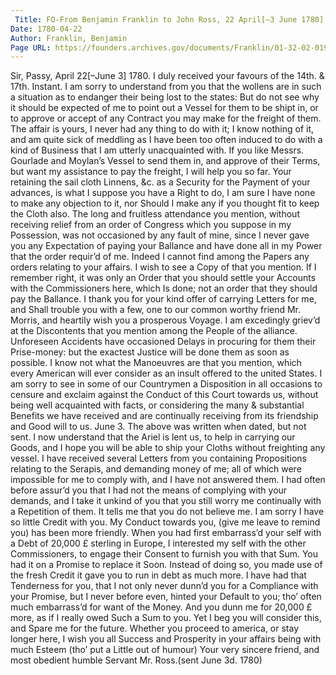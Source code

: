 ```yaml
---
 Title: FO-From Benjamin Franklin to John Ross, 22 April[–3 June 1780]
Date: 1780-04-22
Author: Franklin, Benjamin
Page URL: https://founders.archives.gov/documents/Franklin/01-32-02-0192
---
```


Sir,
Passy, April 22[–June 3] 1780.
I duly received your favours of the 14th. & 17th. Instant. I am sorry to understand from you that the wollens are in such a situation as to endanger their being lost to the states: But do not see why it should be expected of me to point out a Vessel for them to be shipt in, or to approve or accept of any Contract you may make for the freight of them. The affair is yours, I never had any thing to do with it; I know nothing of it, and am quite sick of meddling as I have been too often induced to do with a kind of Business that I am utterly unacquainted with. If you like Messrs. Gourlade and Moylan’s Vessel to send them in, and approve of their Terms, but want my assistance to pay the freight, I will help you so far. Your retaining the sail cloth Linnens, &c. as a Security for the Payment of your advances, is what I suppose you have a Right to do, I am sure I have none to make any objection to it, nor Should I make any if you thought fit to keep the Cloth also. The long and fruitless attendance you mention, without receiving relief from an order of Congress which you suppose in my Possession, was not occasioned by any fault of mine, since I never gave you any Expectation of paying your Ballance and have done all in my Power that the order requir’d of me. Indeed I cannot find among the Papers any orders relating to your affairs. I wish to see a Copy of that you mention. If I remember right, it was only an Order that you should settle your Accounts with the Commissioners here, which Is done; not an order that they should pay the Ballance. I thank you for your kind offer of carrying Letters for me, and Shall trouble you with a few, one to our common worthy friend Mr. Morris, and heartily wish you a prosperous Voyage.
I am excedingly griev’d at the Discontents that you mention among the People of the alliance. Unforeseen Accidents have occasioned Delays in procuring for them their Prise-money: but the exactest Justice will be done them as soon as possible. I know not what the Manoeuvres are that you mention, which every American will ever consider as an insult offered to the united States. I am sorry to see in some of our Countrymen a Disposition in all occasions to censure and exclaim against the Conduct of this Court towards us, without being well acquainted with facts, or considering the many & substantial Benefits we have received and are continually receiving from its friendship and Good will to us.
June 3. The above was written when dated, but not sent. I now understand that the Ariel is lent us, to help in carrying our Goods, and I hope you will be able to ship your Cloths without freighting any vessel. I have received several Letters from you containing Propositions relating to the Serapis, and demanding money of me; all of which were impossible for me to comply with, and I have not answered them. I had often before assur’d you that I had not the means of complying with your demands, and I take it unkind of you that you still worry me continually with a Repetition of them. It tells me that you do not believe me. I am sorry I have so little Credit with you. My Conduct towards you, (give me leave to remind you) has been more friendly. When you had first embarrass’d your self with a Debt of 20,000 £ sterling in Europe, I interested my self with the other Commissioners, to engage their Consent to furnish you with that Sum. You had it on a Promise to replace it Soon. Instead of doing so, you made use of the fresh Credit it gave you to run in debt as much more. I have had that Tenderness for you, that I not only never dunn’d you for a Compliance with your Promise, but I never before even, hinted your Default to you; tho’ often much embarrass’d for want of the Money. And you dunn me for 20,000 £ more, as if I really owed Such a Sum to you. Yet I beg you will consider this, and Spare me for the future.
Whether you proceed to america, or stay longer here, I wish you all Success and Prosperity in your affairs being with much Esteem (tho’ put a Little out of humour) Your very sincere friend, and most obedient humble Servant
Mr. Ross.(sent June 3d. 1780)
